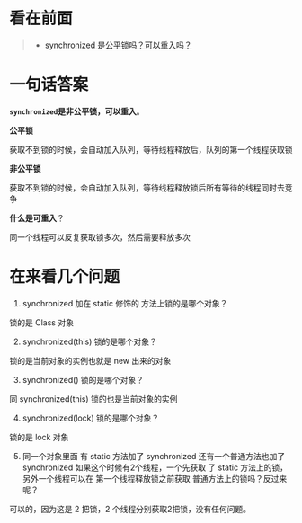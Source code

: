 看在前面
====

> * <a href="https://blog.csdn.net/wab719591157/article/details/86221109">synchronized 是公平锁吗？可以重入吗？</a>

一句话答案
====

**```synchronized```是非公平锁，可以重入**。

**公平锁**

获取不到锁的时候，会自动加入队列，等待线程释放后，队列的第一个线程获取锁

**非公平锁**

获取不到锁的时候，会自动加入队列，等待线程释放锁后所有等待的线程同时去竞争

**什么是可重入**？

同一个线程可以反复获取锁多次，然后需要释放多次

在来看几个问题
====

1. synchronized 加在 static 修饰的 方法上锁的是哪个对象？

锁的是 Class 对象

2. synchronized(this)  锁的是哪个对象？

锁的是当前对象的实例也就是 new 出来的对象

3. synchronized() 锁的是哪个对象？

同  synchronized(this) 锁的也是当前对象的实例

4. synchronized(lock) 锁的是哪个对象？

锁的是 lock 对象

5. 同一个对象里面 有 static 方法加了 synchronized 还有一个普通方法也加了  synchronized 如果这个时候有2个线程，一个先获取 了 static 方法上的锁，另外一个线程可以在 第一个线程释放锁之前获取 普通方法上的锁吗？反过来呢？

可以的，因为这是 2 把锁，2 个线程分别获取2把锁，没有任何问题。
